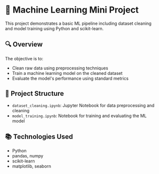 # 🧠 Machine Learning Mini Project

This project demonstrates a basic ML pipeline including dataset cleaning and model training using Python and scikit-learn.

## 🔍 Overview

The objective is to:
- Clean raw data using preprocessing techniques
- Train a machine learning model on the cleaned dataset
- Evaluate the model's performance using standard metrics

## 📂 Project Structure

- `dataset_cleaning.ipynb`: Jupyter Notebook for data preprocessing and cleaning
- `model_training.ipynb`: Notebook for training and evaluating the ML model

## 📚 Technologies Used

- Python
- pandas, numpy
- scikit-learn
- matplotlib, seaborn
